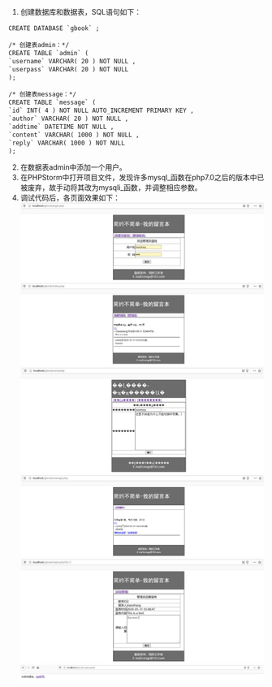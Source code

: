 1. 创建数据库和数据表，SQL语句如下：  
```
CREATE DATABASE `gbook` ;

/* 创建表admin：*/
CREATE TABLE `admin` (
`username` VARCHAR( 20 ) NOT NULL ,
`userpass` VARCHAR( 20 ) NOT NULL
);

/* 创建表message：*/
CREATE TABLE `message` (
`id` INT( 4 ) NOT NULL AUTO_INCREMENT PRIMARY KEY ,
`author` VARCHAR( 20 ) NOT NULL ,
`addtime` DATETIME NOT NULL ,
`content` VARCHAR( 1000 ) NOT NULL ,
`reply` VARCHAR( 1000 ) NOT NULL
);
```
2. 在数据表admin中添加一个用户。  
3. 在PHPStorm中打开项目文件，发现许多mysql_函数在php7.0之后的版本中已被废弃，故手动将其改为mysqli_函数，并调整相应参数。  
4. 调试代码后，各页面效果如下：  
![image](https://github.com/shawn2529/DatebasePrinciple/blob/master/留言板代码测试结果/login页面.PNG)
![image](https://github.com/shawn2529/DatebasePrinciple/blob/master/留言板代码测试结果/index页面.PNG)
![image](https://github.com/shawn2529/DatebasePrinciple/blob/master/留言板代码测试结果/send页面.PNG)
![image](https://github.com/shawn2529/DatebasePrinciple/blob/master/留言板代码测试结果/manage页面.PNG)
![image](https://github.com/shawn2529/DatebasePrinciple/blob/master/留言板代码测试结果/reply页面.PNG)
![image](https://github.com/shawn2529/DatebasePrinciple/blob/master/留言板代码测试结果/logout页面.PNG)
